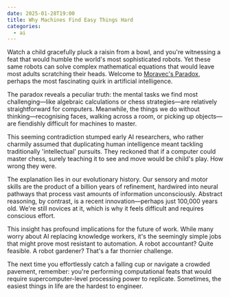 ```yaml
---
date: 2025-01-28T19:00
title: Why Machines Find Easy Things Hard
categories:
  - ai
---
```

Watch a child gracefully pluck a raisin from a bowl, and you're witnessing a feat that would humble the world's most sophisticated robots. Yet these same robots can solve complex mathematical equations that would leave most adults scratching their heads. Welcome to [Moravec's Paradox](https://en.wikipedia.org/wiki/Moravec%27s_paradox), perhaps the most fascinating quirk in artificial intelligence.

The paradox reveals a peculiar truth: the mental tasks we find most challenging—like algebraic calculations or chess strategies—are relatively straightforward for computers. Meanwhile, the things we do without thinking—recognising faces, walking across a room, or picking up objects—are fiendishly difficult for machines to master.

This seeming contradiction stumped early AI researchers, who rather charmily assumed that duplicating human intelligence meant tackling traditionally 'intellectual' pursuits. They reckoned that if a computer could master chess, surely teaching it to see and move would be child's play. How wrong they were.

The explanation lies in our evolutionary history. Our sensory and motor skills are the product of a billion years of refinement, hardwired into neural pathways that process vast amounts of information unconsciously. Abstract reasoning, by contrast, is a recent innovation—perhaps just 100,000 years old. We're still novices at it, which is why it feels difficult and requires conscious effort.

This insight has profound implications for the future of work. While many worry about AI replacing knowledge workers, it's the seemingly simple jobs that might prove most resistant to automation. A robot accountant? Quite feasible. A robot gardener? That's a far thornier challenge.

The next time you effortlessly catch a falling cup or navigate a crowded pavement, remember: you're performing computational feats that would require supercomputer-level processing power to replicate. Sometimes, the easiest things in life are the hardest to engineer.